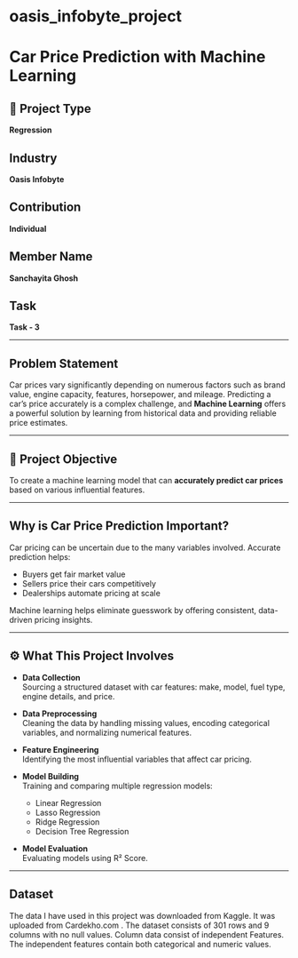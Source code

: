 # oasis_infobyte_project
#  Car Price Prediction with Machine Learning

## 📌 Project Type
**Regression**

## Industry
**Oasis Infobyte**

##  Contribution
**Individual**

##  Member Name
**Sanchayita Ghosh**

## Task
**Task - 3**

---

##  Problem Statement

Car prices vary significantly depending on numerous factors such as brand value, engine capacity, features, horsepower, and mileage. Predicting a car’s price accurately is a complex challenge, and **Machine Learning** offers a powerful solution by learning from historical data and providing reliable price estimates.

---

## 🎯 Project Objective

To create a machine learning model that can **accurately predict car prices** based on various influential features.

---

##  Why is Car Price Prediction Important?

Car pricing can be uncertain due to the many variables involved. Accurate prediction helps:
- Buyers get fair market value
- Sellers price their cars competitively
- Dealerships automate pricing at scale

Machine learning helps eliminate guesswork by offering consistent, data-driven pricing insights.

---

## ⚙️ What This Project Involves

- **Data Collection**  
  Sourcing a structured dataset with car features: make, model, fuel type, engine details, and price.

- **Data Preprocessing**  
  Cleaning the data by handling missing values, encoding categorical variables, and normalizing numerical features.

- **Feature Engineering**  
  Identifying the most influential variables that affect car pricing.

- **Model Building**  
  Training and comparing multiple regression models:
  - Linear Regression  
  - Lasso Regression  
  - Ridge Regression  
  - Decision Tree Regression

- **Model Evaluation**  
  Evaluating models using R² Score.

---

## Dataset 
The data I have used in this project was downloaded from Kaggle. It was uploaded from Cardekho.com . The dataset consists of 301 rows and 9 columns with no null values. Column data consist of independent Features. The independent features contain both categorical and numeric values.
